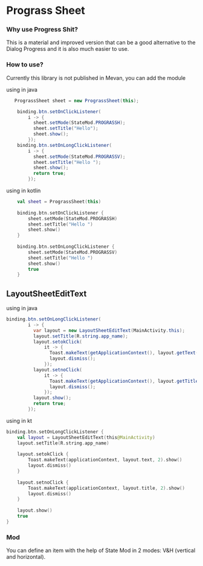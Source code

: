 # Prograss Sheet

### Why use Progress Shit?
This is a material and improved version that can be a good alternative to the Dialog Progress and it is also much easier to use.

### How to use? 

Currently this library is not published in Mevan, you can add the module

using in java

```java
   PrograssSheet sheet = new PrograssSheet(this);

    binding.btn.setOnClickListener(
        i -> {
          sheet.setMode(StateMod.PROGRASSH);
          sheet.setTitle("Hello");
          sheet.show();
        });
    binding.btn.setOnLongClickListener(
        i -> {
          sheet.setMode(StateMod.PROGRASSV);
          sheet.setTitle("Hello ");
          sheet.show();
          return true;
        });
```

using in kotlin 

```kt
    val sheet = PrograssSheet(this)
    
    binding.btn.setOnClickListener {
        sheet.setMode(StateMod.PROGRASSH)
        sheet.setTitle("Hello ")
        sheet.show()
    }
    
    binding.btn.setOnLongClickListener {
        sheet.setMode(StateMod.PROGRASSV)
        sheet.setTitle("Hello ")
        sheet.show()
        true
    }
```


## LayoutSheetEditText


using in java

```java
binding.btn.setOnLongClickListener(
        i -> {
          var layout = new LayoutSheetEditText(MainActivity.this);
          layout.setTitle(R.string.app_name);
          layout.setokClick(
              it -> {
                Toast.makeText(getApplicationContext(), layout.getText(), 2).show();
                layout.dismiss();
              });
          layout.setnoClick(
              it -> {
                Toast.makeText(getApplicationContext(), layout.getTitle(), 2).show();
                layout.dismiss();
              });
          layout.show();
          return true;
        });
```


using in kt 


``` kt
binding.btn.setOnLongClickListener {
    val layout = LayoutSheetEditText(this@MainActivity)
    layout.setTitle(R.string.app_name)
    
    layout.setokClick {
        Toast.makeText(applicationContext, layout.text, 2).show()
        layout.dismiss()
    }
    
    layout.setnoClick {
        Toast.makeText(applicationContext, layout.title, 2).show()
        layout.dismiss()
    }
    
    layout.show()
    true
}

```        


### Mod
You can define an item with the help of State Mod in 2 modes: V&H (vertical and horizontal).

